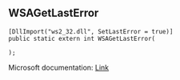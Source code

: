 ## WSAGetLastError

```
[DllImport("ws2_32.dll", SetLastError = true)]
public static extern int WSAGetLastError(
   
);
```

Microsoft documentation: [Link](https://docs.microsoft.com/en-us/windows/win32/api/winsock/nf-winsock-wsagetlasterror)
